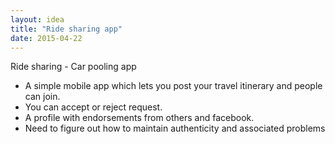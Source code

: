 ```yaml
---
layout: idea
title: "Ride sharing app"
date: 2015-04-22
---
```


Ride sharing - Car pooling app 
- A simple mobile app which lets you post your travel itinerary and people can join. 
- You can accept or reject request. 
- A profile with endorsements from others and facebook. 
- Need to figure out how to maintain authenticity and associated problems 
